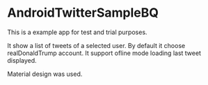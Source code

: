 # AndroidTwitterSampleBQ
This is a example app for test and trial purposes.

It show a list of tweets of a selected user. By default it choose realDonaldTrump account.
It support ofline mode loading last tweet displayed.

Material design was used.
